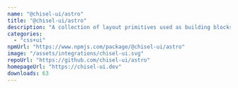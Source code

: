 ```yaml
---
name: "@chisel-ui/astro"
title: "@chisel-ui/astro"
description: "A collection of layout primitives used as building blocks for common layout patterns."
categories:
  - "css+ui"
npmUrl: "https://www.npmjs.com/package/@chisel-ui/astro"
image: "/assets/integrations/chisel-ui.svg"
repoUrl: "https://github.com/chisel-ui/astro"
homepageUrl: "https://chisel-ui.dev"
downloads: 63
---
```

